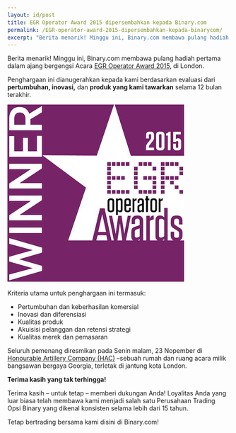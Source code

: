 ```yaml
---
layout: id/post
title: EGR Operator Award 2015 dipersembahkan kepada Binary.com
permalink: /EGR-operator-award-2015-dipersembahkan-kepada-binarycom/ 
excerpt: "Berita menarik! Minggu ini, Binary.com membawa pulang hadiah pertama dalam ajang bergengsi Acara EGR Operator Award 2015, di London..."  
---
```


Berita menarik! Minggu ini, Binary.com membawa pulang hadiah pertama dalam ajang bergengsi Acara [EGR Operator Award 2015](https://www.eiseverywhere.com/ehome/135475/308461/?&), di London.

Penghargaan ini dianugerahkan kepada kami berdasarkan evaluasi dari **pertumbuhan, inovasi,** dan **produk yang kami tawarkan** selama 12 bulan terakhir.

![](/images/Financial-betting-operator.jpg)

Kriteria utama untuk penghargaan ini termasuk: 

*   Pertumbuhan dan keberhasilan komersial
*	Inovasi dan diferensiasi
*	Kualitas produk
*	Akuisisi pelanggan dan retensi strategi
*	Kualitas merek dan pemasaran

Seluruh pemenang diresmikan pada Senin malam, 23 Nopember di [Honourable Artillery Company (HAC)](http://www.hac.org.uk/events) –sebuah rumah dan ruang acara milik bangsawan bergaya Georgia, terletak di jantung kota London.

**Terima kasih yang tak terhingga!**

Terima kasih – untuk tetap – memberi dukungan Anda! Loyalitas Anda yang luar biasa telah membawa kami menjadi salah satu Perusahaan Trading Opsi Binary yang dikenal konsisten selama lebih dari 15 tahun.

Tetap bertrading bersama kami disini di Binary.com!
